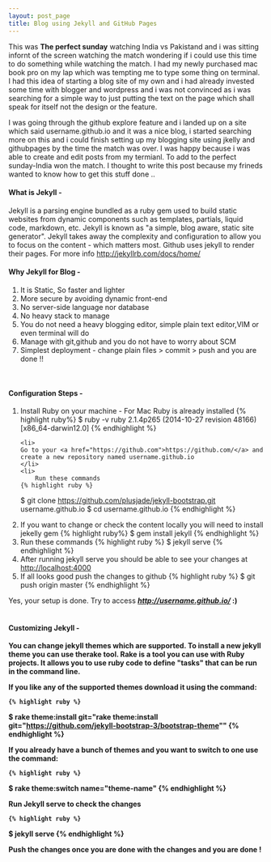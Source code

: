 ```yaml
---
layout: post_page
title: Blog using Jekyll and GitHub Pages
---
```


<p>
This was <b>The perfect sunday</b> watching India vs Pakistand and i was sitting infornt of the screen watching the match wondering if i could use this time to do something while watching the match. I had my newly purchased mac book pro on my lap which was tempting me to type some thing on terminal. I had this idea of starting a blog site of my own and i had already invested some time with blogger and wordpress and i was not convinced as i was searching for a simple way to just putting the text on the page which shall speak for itself not the design or the feature. 
</p>
I was going through the github explore feature and i landed up on a site which said username.github.io and it was a nice blog, i started searching more on this and i could finish setting up my blogging site using jkelly and githubpages by the time the match was over. I was happy because i was able to create and edit posts from my termianl. To add to the perfect sunday-India won the match. I thought to write this post because my frineds wanted to know how to get this stuff done ..

<h4>What is Jekyll -</h4>

Jekyll is a parsing engine bundled as a ruby gem used to build static websites from dynamic components such as templates, partials, liquid code, markdown, etc. Jekyll is known as "a simple, blog aware, static site generator". Jekyll takes away the complexity and configuration to allow you to focus on the content - which matters most. Github uses jekyll to render their pages. For more info <a href="http://jekyllrb.com/docs/home/">http://jekyllrb.com/docs/home/</a>

<h4>Why Jekyll for Blog -</h4>

1. It is Static, So faster and lighter
2. More secure by avoiding dynamic front-end
3. No server-side language nor database
4. No heavy stack to manage
5. You do not need a heavy blogging editor, simple plain text editor,VIM or even terminal will do
6. Manage with git,github and you do not have to worry about SCM
7. Simplest deployment - change plain files > commit > push and you are done !!
<BR>
<h4>Configuration Steps -</h4>
<ol type="1">
	<li>
	Install Ruby on your machine - For Mac Ruby is already installed
	{% highlight ruby%}
	$ ruby -v
ruby 2.1.4p265 (2014-10-27 revision 48166) [x86_64-darwin12.0]
	{% endhighlight %}
	</li>

	<li>
	Go to your <a href="https://github.com">https://github.com/</a> and create a new repository named username.github.io
	</li>
	<li>
		Run these commands
	{% highlight ruby %}
$ git clone https://github.com/plusjade/jekyll-bootstrap.git username.github.io
$ cd username.github.io
	{% endhighlight %}
	</li>
	<li>
		If you want to change or check the content locally you will need to install jekelly gem
		{% highlight ruby%}
$ gem install jekyll
	{% endhighlight %}	
	</li>
		<li>
		Run these commands
	{% highlight ruby %}
$ jekyll serve
	{% endhighlight %}
	</li>
	<li>
		After running jekyll serve you should be able to see your changes at <a href="http://localhost:4000">http://localhost:4000</a>
	</li>
	<li>
		If all looks good push the changes to github
	{% highlight ruby %}
$ git push origin master
	{% endhighlight %}
	</li>
</ol>

Yes, your setup is done. Try to access <b><i>http://username.github.io/</i> :)
<BR>
<BR>	
<h4>Customizing Jekyll -</h4>

You can change jekyll themes which are supported. To install a new jekyll theme you can use therake tool. Rake is a tool you can use with Ruby projects. It allows you to use ruby code to define "tasks" that can be run in the command line.

If you like any of the supported themes download it using the command: 

	{% highlight ruby %}
$ rake theme:install git="rake theme:install git="https://github.com/jekyll-bootstrap-3/bootstrap-theme""
	{% endhighlight %}

If you already have a bunch of themes and you want to switch to one use the command:

	{% highlight ruby %}
$ rake theme:switch name="theme-name"
	{% endhighlight %}

Run Jekyll serve to check the changes

	{% highlight ruby %}
$ jekyll serve
	{% endhighlight %}

Push the changes once you are done with the changes and you are done !
